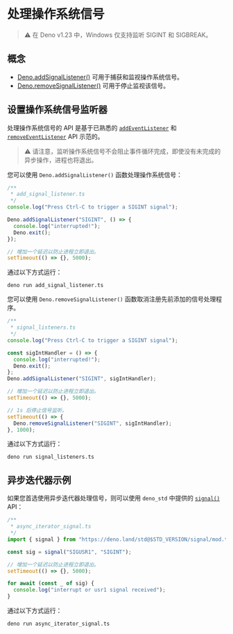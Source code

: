 # 处理操作系统信号

> ⚠️ 在 Deno v1.23 中，Windows 仅支持监听 SIGINT 和 SIGBREAK。

## 概念

- [Deno.addSignalListener()](/api?s=Deno.addSignalListener)
  可用于捕获和监视操作系统信号。
- [Deno.removeSignalListener()](/api?s=Deno.removeSignalListener)
  可用于停止监视该信号。

## 设置操作系统信号监听器

处理操作系统信号的 API 是基于已熟悉的
[`addEventListener`](https://developer.mozilla.org/en-US/docs/Web/API/EventTarget/addEventListener)
和
[`removeEventListener`](https://developer.mozilla.org/en-US/docs/Web/API/EventTarget/removeEventListener)
API 示范的。

> ⚠️
> 请注意，监听操作系统信号不会阻止事件循环完成，即使没有未完成的异步操作，进程也将退出。

您可以使用 `Deno.addSignalListener()` 函数处理操作系统信号：

```ts
/**
 * add_signal_listener.ts
 */
console.log("Press Ctrl-C to trigger a SIGINT signal");

Deno.addSignalListener("SIGINT", () => {
  console.log("interrupted!");
  Deno.exit();
});

// 增加一个延迟以防止进程立即退出。
setTimeout(() => {}, 5000);
```

通过以下方式运行：

```shell
deno run add_signal_listener.ts
```

您可以使用 `Deno.removeSignalListener()` 函数取消注册先前添加的信号处理程序。

```ts
/**
 * signal_listeners.ts
 */
console.log("Press Ctrl-C to trigger a SIGINT signal");

const sigIntHandler = () => {
  console.log("interrupted!");
  Deno.exit();
};
Deno.addSignalListener("SIGINT", sigIntHandler);

// 增加一个延迟以防止进程立即退出。
setTimeout(() => {}, 5000);

// 1s 后停止信号监听。
setTimeout(() => {
  Deno.removeSignalListener("SIGINT", sigIntHandler);
}, 1000);
```

通过以下方式运行：

```shell
deno run signal_listeners.ts
```

## 异步迭代器示例

如果您首选使用异步迭代器处理信号，则可以使用 `deno_std` 中提供的
[`signal()`](https://deno.land/std/signal/mod.ts) API：

```ts
/**
 * async_iterator_signal.ts
 */
import { signal } from "https://deno.land/std@$STD_VERSION/signal/mod.ts";

const sig = signal("SIGUSR1", "SIGINT");

// 增加一个延迟以防止进程立即退出。
setTimeout(() => {}, 5000);

for await (const _ of sig) {
  console.log("interrupt or usr1 signal received");
}
```

通过以下方式运行：

```shell
deno run async_iterator_signal.ts
```

